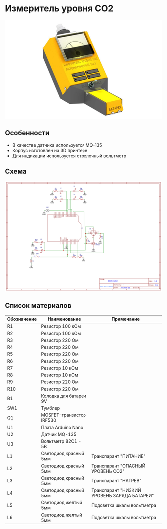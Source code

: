 # Измеритель уровня CO2

![](image.jpg)

## Особенности

* В качестве датчика используется MQ-135
* Корпус изготовлен на 3D принтере
* Для индикации используется стрелочный вольтметр

## Схема

![](schematic.png)

## Список материалов

| Обозначение | Наименование             | Примечание                                  |
|-------------|--------------------------|---------------------------------------------|
| R1          | Резистор 100 кОм         |                                             |
| R2          | Резистор 100 кОм         |                                             |
| R3          | Резистор 220 Ом          |                                             |
| R4          | Резистор 220 Ом          |                                             |
| R5          | Резистор 220 Ом          |                                             |
| R6          | Резистор 220 Ом          |                                             |
| R7          | Резистор 10 кОм          |                                             |
| R8          | Резистор 10 кОм          |                                             |
| R9          | Резистор 220 Ом          |                                             |
| R10         | Резистор 220 Ом          |                                             |
| B1          | Колодка для батареи 9V   |                                             |
| SW1         | Тумблер                  |                                             |
| Q1          | MOSFET-транзистор IRF530 |                                             |
| U1          | Плата Arduino Nano       |                                             |
| U2          | Датчик MQ-135            |                                             |
| U3          | Вольтметр 82C1 - 5В      |                                             |
| L1          | Светодиод красный 5мм    | Транспарант "ПИТАНИЕ"                       |
| L2          | Светодиод красный 5мм    | Транспарант "ОПАСНЫЙ УРОВЕНЬ СО2"           |
| L3          | Светодиод красный 5мм    | Транспарант "НАГРЕВ"                        |
| L4          | Светодиод красный 5мм    | Транспарант "НИЗКИЙ УРОВЕНЬ ЗАРЯДА БАТАРЕИ" |
| L5          | Светодиод желтый 5мм     | Подсветка шкалы вольтметра                  |
| L6          | Светодиод желтый 5мм     | Подсветка шкалы вольтметра                  |
